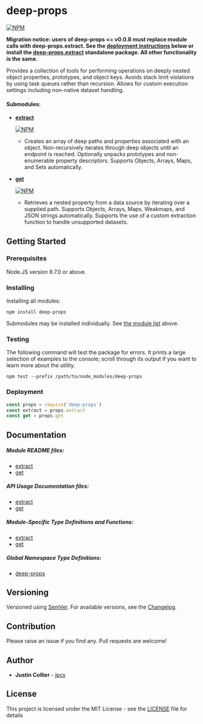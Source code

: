 # deep-props

[![NPM](https://nodei.co/npm/deep-props.png)](https://nodei.co/npm/deep-props/)

__Migration notice: users of deep-props <= v0.0.8 must replace module calls with deep-props.extract. See the [deployment instructions](#deployment) below or install the [deep-props.extract](/libs/extract/README.md) standalone package. All other functionality is the same.__

Provides a collection of tools for performing operations on deeply nested object properties, prototypes, and object keys. Avoids stack limit violations by using task queues rather than recursion. Allows for custom execution settings including non-native dataset handling.

<a name="submodules"></a>
#### Submodules:
+ __[extract](/libs/extract/README.md)__

  [![NPM](https://nodei.co/npm/deep-props.extract.png?mini=true)](https://nodei.co/npm/deep-props.extract/)
  + Creates an array of deep paths and properties associated with an object. Non-recursively iterates through deep objects until an endpoint is reached. Optionally unpacks prototypes and non-enumerable property descriptors. Supports Objects, Arrays, Maps, and Sets automatically.
+ __[get](/libs/get/README.md)__

  [![NPM](https://nodei.co/npm/deep-props.get.png?mini=true)](https://nodei.co/npm/deep-props.get/)
  + Retrieves a nested property from a data source by iterating over a supplied path. Supports Objects, Arrays, Maps, Weakmaps, and JSON strings automatically. Supports the use of a custom extraction function to handle unsupported datasets.

## Getting Started

### Prerequisites

Node.JS version 8.7.0 or above.

### Installing

Installing all modules:

```console
npm install deep-props
```

Submodules may be installed individually. See [the module list](#submodules) above.

### Testing

The following command will test the package for errors. It prints a large selection of examples to the console; scroll through its output if you want to learn more about the utility.

```console
npm test --prefix /path/to/node_modules/deep-props
```

<a name="deployment"></a>
### Deployment

```js
const props = require('deep-props')
const extract = props.extract
const get = props.get
```

## Documentation

##### Module README files:
+ [extract](/libs/extract/README.md)
+ [get](/libs/get/README.md)

##### API Usage Documentation files:
+ [extract](/libs/extract/docs/API.md)
+ [get](/libs/get/docs/API.md)

##### Module-Specific Type Definitions and Functions:
+ [extract](/libs/extract/docs/global.md)
+ [get](/libs/get/docs/global.md)

##### Global Namespace Type Definitions:
+ [deep-props](/docs/global.md)

## Versioning

Versioned using [SemVer](http://semver.org/). For available versions, see the [Changelog](/CHANGELOG.md).

## Contribution

Please raise an issue if you find any. Pull requests are welcome!

## Author

+ **Justin Collier** - [jpcx](https://github.com/jpcx)

## License

This project is licensed under the MIT License - see the [LICENSE](/LICENSE) file for details
